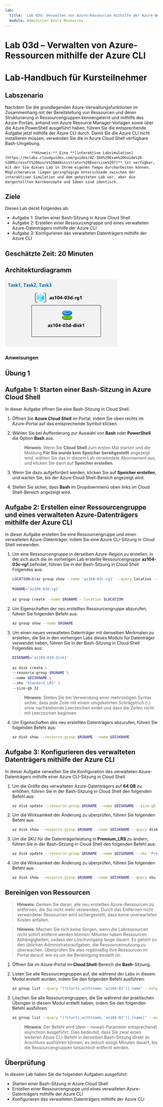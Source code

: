 ```yaml
---
lab:
  title: 'Lab 03d: Verwalten von Azure-Ressourcen mithilfe der Azure-Befehlszeilenschnittstelle (optional)'
  module: Administer Azure Resources
---
```


# Lab 03d – Verwalten von Azure-Ressourcen mithilfe der Azure CLI
# Lab-Handbuch für Kursteilnehmer

## Labszenario

Nachdem Sie die grundlegenden Azure-Verwaltungsfunktionen im Zusammenhang mit der Bereitstellung von Ressourcen und deren Strukturierung in Ressourcengruppen kennengelernt und mithilfe des Azure-Portals, anhand von Azure Resource Manager-Vorlagen sowie über die Azure PowerShell ausgeführt haben, führen Sie die entsprechende Aufgabe jetzt mithilfe der Azure CLI durch. Damit Sie die Azure CLI nicht installieren müssen, verwenden Sie die in Azure Cloud Shell verfügbare Bash-Umgebung.

                **Hinweis:** Eine **[interaktive Labsimulation](https://mslabs.cloudguides.com/guides/AZ-104%20Exam%20Guide%20-%20Microsoft%20Azure%20Administrator%20Exercise%207)** ist verfügbar, mit der Sie dieses Lab in Ihrem eigenen Tempo durcharbeiten können. Möglicherweise liegen geringfügige Unterschiede zwischen der interaktiven Simulation und dem gehosteten Lab vor, aber die dargestellten Kernkonzepte und Ideen sind identisch. 

## Ziele

Dieses Lab deckt Folgendes ab:

+ Aufgabe 1: Starten einer Bash-Sitzung in Azure Cloud Shell
+ Aufgabe 2: Erstellen einer Ressourcengruppe und eines verwalteten Azure-Datenträgers mithilfe der Azure CLI
+ Aufgabe 3: Konfigurieren des verwalteten Datenträgers mithilfe der Azure CLI

## Geschätzte Zeit: 20 Minuten

## Architekturdiagramm

![image](../media/lab03d.png)

### Anweisungen

## Übung 1

## Aufgabe 1: Starten einer Bash-Sitzung in Azure Cloud Shell

In dieser Aufgabe öffnen Sie eine Bash-Sitzung in Cloud Shell. 

1. Öffnen Sie **Azure Cloud Shell** im Portal, indem Sie oben rechts im Azure-Portal auf das entsprechende Symbol klicken.

1. Wählen Sie bei Aufforderung zur Auswahl von **Bash** oder **PowerShell** die Option **Bash** aus. 

    >**Hinweis**: Wenn Sie **Cloud Shell** zum ersten Mal starten und die Meldung **Für Sie wurde kein Speicher bereitgestellt** angezeigt wird, wählen Sie das in diesem Lab verwendete Abonnement aus, und klicken Sie dann auf **Speicher erstellen**. 

1. Wenn Sie dazu aufgefordert werden, klicken Sie auf **Speicher erstellen**, und warten Sie, bis der Azure Cloud Shell-Bereich angezeigt wird. 

1. Stellen Sie sicher, dass **Bash** im Dropdownmenü oben links im Cloud Shell-Bereich angezeigt wird.

## Aufgabe 2: Erstellen einer Ressourcengruppe und eines verwalteten Azure-Datenträgers mithilfe der Azure CLI

In dieser Aufgabe erstellen Sie eine Ressourcengruppe und einen verwalteten Azure-Datenträger, indem Sie eine Azure CLI-Sitzung in Cloud Shell verwenden.

1. Um eine Ressourcengruppe in derselben Azure-Region zu erstellen, in der sich auch die im vorherigen Lab erstellte Ressourcengruppe **az104-03c-rg1** befindet, führen Sie in der Bash-Sitzung in Cloud Shell Folgendes aus:

   ```sh
   LOCATION=$(az group show --name 'az104-03c-rg1' --query location --out tsv)

   RGNAME='az104-03d-rg1'

   az group create --name $RGNAME --location $LOCATION
   ```
1. Um Eigenschaften der neu erstellten Ressourcengruppe abzurufen, führen Sie folgenden Befehl aus:

   ```sh
   az group show --name $RGNAME
   ```
1. Um einen neuen verwalteten Datenträger mit denselben Merkmalen zu erstellen, die Sie in den vorherigen Labs dieses Moduls für Datenträger verwendet haben, führen Sie in der Bash-Sitzung in Cloud Shell Folgendes aus:

   ```sh
   DISKNAME='az104-03d-disk1'

   az disk create \
   --resource-group $RGNAME \
   --name $DISKNAME \
   --sku 'Standard_LRS' \
   --size-gb 32
   ```
    >**Hinweis**: Stellen Sie bei Verwendung einer mehrzeiligen Syntax sicher, dass jede Zeile mit einem umgekehrten Schrägstrich (`\`) ohne nachstehende Leerzeichen endet und dass die Zeilen nicht mit Leerzeichen beginnen.

1. Um Eigenschaften des neu erstellten Datenträgers abzurufen, führen Sie folgenden Befehl aus:

   ```sh
   az disk show --resource-group $RGNAME --name $DISKNAME
   ```

## Aufgabe 3: Konfigurieren des verwalteten Datenträgers mithilfe der Azure CLI

In dieser Aufgabe verwalten Sie die Konfiguration des verwalteten Azure-Datenträgers mithilfe einer Azure CLI-Sitzung in Cloud Shell. 

1. Um die Größe des verwalteten Azure-Datenträgers auf **64 GB** zu erhöhen, führen Sie in der Bash-Sitzung in Cloud Shell den folgenden Befehl aus:

   ```sh
   az disk update --resource-group $RGNAME --name $DISKNAME --size-gb 64
   ```

1. Um die Wirksamkeit der Änderung zu überprüfen, führen Sie folgenden Befehl aus:

   ```sh
   az disk show --resource-group $RGNAME --name $DISKNAME --query diskSizeGB
   ```

1. Um die SKU für die Datenträgerleistung in **Premium_LRS** zu ändern, führen Sie in der Bash-Sitzung in Cloud Shell den folgenden Befehl aus:

   ```sh
   az disk update --resource-group $RGNAME --name $DISKNAME --sku 'Premium_LRS'
   ```

1. Um die Wirksamkeit der Änderung zu überprüfen, führen Sie folgenden Befehl aus:

   ```sh
   az disk show --resource-group $RGNAME --name $DISKNAME --query sku
   ```

## Bereinigen von Ressourcen

 > **Hinweis**: Denken Sie daran, alle neu erstellten Azure-Ressourcen zu entfernen, die Sie nicht mehr verwenden. Durch das Entfernen nicht verwendeter Ressourcen wird sichergestellt, dass keine unerwarteten Kosten anfallen.

 > **Hinweis**: Machen Sie sich keine Sorgen, wenn die Labressourcen nicht sofort entfernt werden können. Mitunter haben Ressourcen Abhängigkeiten, sodass der Löschvorgang lange dauert. Es gehört zu den üblichen Administratoraufgaben, die Ressourcennutzung zu überwachen. Überprüfen Sie also regelmäßig Ihre Ressourcen im Portal darauf, wie es um die Bereinigung bestellt ist. 

1. Öffnen Sie im Azure-Portal im **Cloud Shell**-Bereich die **Bash**-Sitzung.

1. Listen Sie alle Ressourcengruppen auf, die während der Labs in diesem Modul erstellt wurden, indem Sie den folgenden Befehl ausführen:

   ```sh
   az group list --query "[?starts_with(name,'az104-03')].name" --output tsv
   ```

1. Löschen Sie alle Ressourcengruppen, die Sie während der praktischen Übungen in diesem Modul erstellt haben, indem Sie den folgenden Befehl ausführen:

   ```sh
   az group list --query "[?starts_with(name,'az104-03')].[name]" --output tsv | xargs -L1 bash -c 'az group delete --name $0 --no-wait --yes'
   ```

    >**Hinweis**: Der Befehl wird (dem --nowait-Parameter entsprechend) asynchron ausgeführt. Dies bedeutet, dass Sie zwar einen weiteren Azure CLI-Befehl in derselben Bash-Sitzung direkt im Anschluss ausführen können, es jedoch einige Minuten dauert, bis die Ressourcengruppen tatsächlich entfernt werden.

## Überprüfung

In diesem Lab haben Sie die folgenden Aufgaben ausgeführt:

- Starten einer Bash-Sitzung in Azure Cloud Shell
- Erstellen einer Ressourcengruppe und eines verwalteten Azure-Datenträgers mithilfe der Azure CLI
- Konfigurieren des verwalteten Datenträgers mithilfe der Azure CLI
